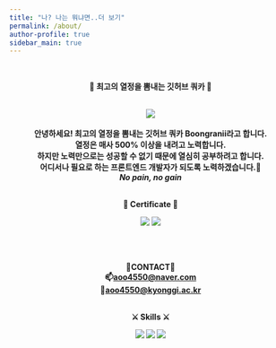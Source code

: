 ```yaml
---
title: "나? 나는 뭐냐면..더 보기"
permalink: /about/
author-profile: true
sidebar_main: true
---
```


<div align="center">
<br/>

<b>🐶 최고의 열정을 뽐내는 깃허브 쿼카 🐒<b/>

<br />
<a href="https://hits.seeyoufarm.com"><img src="https://hits.seeyoufarm.com/api/count/incr/badge.svg?url=https%3A%2F%2Fgithub.com%2Fbbjbc%2Fhit-counter&count_bg=%2360D680&title_bg=%23956031&icon=&icon_color=%23E7E7E7&title=hits&edge_flat=false"/></a>
<br/>
<br/>
안녕하세요! 최고의 열정을 뽐내는 깃허브 쿼카 Boongranii라고 합니다.
<div>열정은 매사 <b>500% 이상</b>을 내려고 노력합니다.</div>
<div>하지만 노력만으로는 성공할 수 없기 때문에 열심히 공부하려고 합니다.</div>
<div>어디서나 필요로 하는 <b>프론트엔드 개발자</b>가 되도록 노력하겠습니다.🥇</div>
<div><b><i>No pain, no gain</i></b></div>
<br/>

<b>👑 Certificate 👑<b/>
<br/>

<img src="https://img.shields.io/badge/SQLD-3776AB?style=for-the-badge">
<img src="https://img.shields.io/badge/CSTS(FL)-39sa8a?style=for-the-badge">

<br/><br/>

<b>📮CONTACT📮<b/>
<br/>
<span>📫aoo4550@naver.com</span><br/>
<span>🏫aoo4550@kyonggi.ac.kr</span>
<br/>
<br/>

<b> ⚔️ Skills ⚔️<b/>
<br/>

<!-- <img src="https://img.shields.io/badge/C-blue?style=for-the-badge&logo=C&logoColor=white"> -->
<!-- <img src="https://img.shields.io/badge/JAVA-007396?style=for-the-badge&logo=Java&logoColor=white"> -->
<!-- <img src="https://img.shields.io/badge/Python-3776AB?style=for-the-badge&logo=Python&logoColor=white"><br> -->
<!-- <img src="https://img.shields.io/badge/HTML5-E34F26?style=for-the-badge&logo=HTML5&logoColor=white"> -->
<!-- <img src="https://img.shields.io/badge/CSS3-1572B6?style=for-the-badge&logo=CSS3&logoColor=white"> -->
<img src="https://img.shields.io/badge/Git-F05032?style=for-the-badge&logo=Git&logoColor=white">
<img src="https://img.shields.io/badge/JavaScript-F7DF1E?style=for-the-badge&logo=JavaScript&logoColor=white">
<img src="https://img.shields.io/badge/React-61DAFB?style=for-the-badge&logo=React&logoColor=white"><br>
